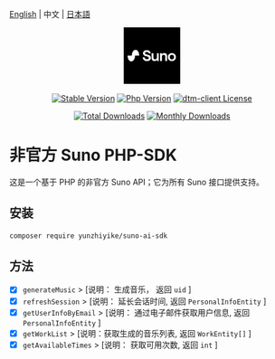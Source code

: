 [English](README.md) | 中文 | [日本語](./README-JP.md)

<p align="center"><a href="https://sunoai.ai/" target="_blank" rel="noopener noreferrer"><img width="100" src="img.png" alt="suno Logo"></a></p>

<p align="center">
  <a href="https://github.com/YunzhiYike/Suno-SDK/releases"><img src="https://poser.pugx.org/yunzhiyike/suno-ai-sdk/v/stable" alt="Stable Version"></a>
  <a href="https://www.php.net"><img src="https://img.shields.io/badge/php-%3E=8.0-brightgreen.svg?maxAge=2592000" alt="Php Version"></a>
  <a href="https://github.com/YunzhiYike/Suno-SDK/main/LICENSE"><img src="https://img.shields.io/github/license/yunzhiyike/suno-ai-sdk.svg" alt="dtm-client License"></a>
</p>
<p align="center">
  <a href="https://packagist.org/packages/yunzhiyike/suno-ai-sdk"><img src="https://poser.pugx.org/yunzhiyike/suno-ai-sdk/downloads" alt="Total Downloads"></a>
  <a href="https://packagist.org/packages/yunzhiyike/suno-ai-sdk"><img src="https://poser.pugx.org/yunzhiyike/suno-ai-sdk/d/monthly" alt="Monthly Downloads"></a>
</p>

# 非官方 Suno PHP-SDK
这是一个基于 PHP 的非官方 Suno API；它为所有 Suno 接口提供支持。

## 安装

```bash
composer require yunzhiyike/suno-ai-sdk
```

## 方法
-[x] `generateMusic` > [说明： 生成音乐， 返回 `uid` ]
-[x] `refreshSession` > [说明： 延长会话时间, 返回 `PersonalInfoEntity` ]
-[x] `getUserInfoByEmail` > [说明： 通过电子邮件获取用户信息, 返回 `PersonalInfoEntity` ]
-[x] `getWorkList` > [说明：获取生成的音乐列表, 返回 `WorkEntity[]` ]
-[x] `getAvailableTimes` > [说明： 获取可用次数, 返回  `int` ]
